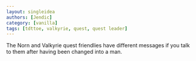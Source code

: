 ```yaml
---
layout: singleidea
authors: [Jendic]
category: [vanilla]
tags: [tdttoe, valkyrie, quest, quest leader]
---
```

The Norn and Valkyrie quest friendlies have different messages if you talk to them after having been changed into a man.

